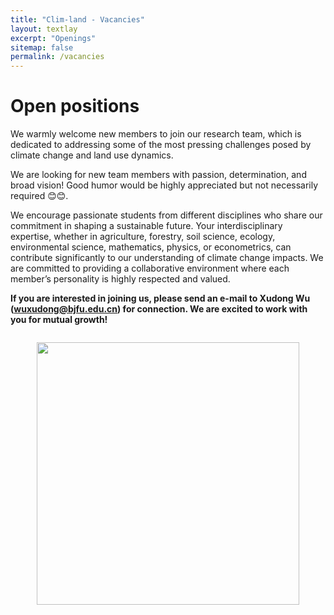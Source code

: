 ```yaml
---
title: "Clim-land - Vacancies"
layout: textlay
excerpt: "Openings"
sitemap: false
permalink: /vacancies
---
```


# Open positions

We warmly welcome new members to join our research team, which is dedicated to addressing some of the most pressing challenges posed by climate change and land use dynamics.

We are looking for new team members with passion, determination, and broad vision! Good humor would be highly appreciated but not necessarily required &#x1F60A;&#x1F60A;. 

We encourage passionate students from different disciplines who share our commitment in shaping a sustainable future. Your interdisciplinary expertise, whether in agriculture, forestry, soil science, ecology, environmental science, mathematics, physics, or econometrics, can contribute significantly to our understanding of climate change impacts. We are committed to providing a collaborative environment where each member’s personality is highly respected and valued.

**If you are interested in joining us, please send an e-mail to Xudong Wu (<a href="mailto:wuxudong@bjfu.edu.cn">wuxudong@bjfu.edu.cn</a>) for connection. We are excited to work with you for mutual growth!**

<div style="text-align: center;"> <!-- 将包裹figure的div设置为文本居中 -->
  <figure class="fourth" style="display: inline-block;"> <!-- 设置figure为行内块以便整体居中 -->
    <img src="{{ site.url }}{{ site.baseurl }}/images/welcome.JPG" style="width: 420px; margin-bottom: 20px;"> <!-- 移除了display:block和margin:auto -->
  </figure>
</div>